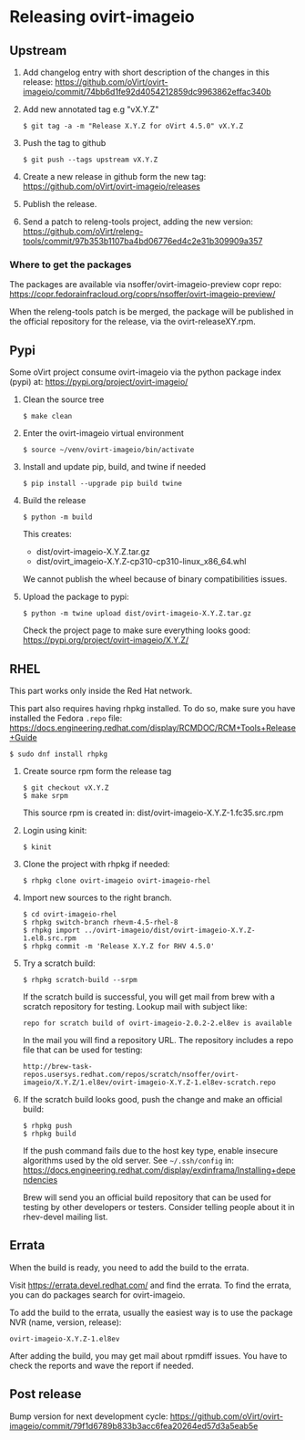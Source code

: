 <!--
SPDX-FileCopyrightText: Red Hat, Inc.
SPDX-License-Identifier: GPL-2.0-or-later
-->

# Releasing ovirt-imageio

## Upstream

1. Add changelog entry with short description of the changes in this
   release:
   https://github.com/oVirt/ovirt-imageio/commit/74bb6d1fe92d4054212859dc9963862effac340b

2. Add new annotated tag e.g "vX.Y.Z"

       $ git tag -a -m "Release X.Y.Z for oVirt 4.5.0" vX.Y.Z

3. Push the tag to github

       $ git push --tags upstream vX.Y.Z

4. Create a new release in github form the new tag:
   https://github.com/oVirt/ovirt-imageio/releases

5. Publish the release.

6. Send a patch to releng-tools project, adding the new version:
   https://github.com/oVirt/releng-tools/commit/97b353b1107ba4bd06776ed4c2e31b309909a357

### Where to get the packages

The packages are available via nsoffer/ovirt-imageio-preview copr repo:
https://copr.fedorainfracloud.org/coprs/nsoffer/ovirt-imageio-preview/

When the releng-tools patch is be merged, the package will be
published in the official repository for the release, via the
ovirt-releaseXY.rpm.

## Pypi

Some oVirt project consume ovirt-imageio via the python package index
(pypi) at:
https://pypi.org/project/ovirt-imageio/

1. Clean the source tree

       $ make clean

2. Enter the ovirt-imageio virtual environment

       $ source ~/venv/ovirt-imageio/bin/activate

3. Install and update pip, build, and twine if needed

       $ pip install --upgrade pip build twine

4. Build the release

       $ python -m build

   This creates:
   - dist/ovirt-imageio-X.Y.Z.tar.gz
   - dist/ovirt_imageio-X.Y.Z-cp310-cp310-linux_x86_64.whl

   We cannot publish the wheel because of binary compatibilities issues.

5. Upload the package to pypi:

       $ python -m twine upload dist/ovirt-imageio-X.Y.Z.tar.gz

   Check the project page to make sure everything looks good:
   https://pypi.org/project/ovirt-imageio/X.Y.Z/

## RHEL

This part works only inside the Red Hat network.

This part also requires having rhpkg installed. To do so, make sure you have
installed the Fedora `.repo` file:
https://docs.engineering.redhat.com/display/RCMDOC/RCM+Tools+Release+Guide

    $ sudo dnf install rhpkg

1. Create source rpm form the release tag

       $ git checkout vX.Y.Z
       $ make srpm

   This source rpm is created in:
   dist/ovirt-imageio-X.Y.Z-1.fc35.src.rpm

2. Login using kinit:

       $ kinit

3. Clone the project with rhpkg if needed:

       $ rhpkg clone ovirt-imageio ovirt-imageio-rhel

4. Import new sources to the right branch.

       $ cd ovirt-imageio-rhel
       $ rhpkg switch-branch rhevm-4.5-rhel-8
       $ rhpkg import ../ovirt-imageio/dist/ovirt-imageio-X.Y.Z-1.el8.src.rpm
       $ rhpkg commit -m 'Release X.Y.Z for RHV 4.5.0'

5. Try a scratch build:

       $ rhpkg scratch-build --srpm

   If the scratch build is successful, you will get mail from brew with
   a scratch repository for testing. Lookup mail with subject like:

       repo for scratch build of ovirt-imageio-2.0.2-2.el8ev is available

   In the mail you will find a repository URL. The repository includes a
   repo file that can be used for testing:

       http://brew-task-repos.usersys.redhat.com/repos/scratch/nsoffer/ovirt-imageio/X.Y.Z/1.el8ev/ovirt-imageio-X.Y.Z-1.el8ev-scratch.repo

6. If the scratch build looks good, push the change and make an official
   build:

       $ rhpkg push
       $ rhpkg build

   If the push command fails due to the host key type, enable insecure
   algorithms used by the old server. See `~/.ssh/config` in:
   https://docs.engineering.redhat.com/display/exdinframa/Installing+dependencies

   Brew will send you an official build repository that can be used for
   testing by other developers or testers. Consider telling people about
   it in rhev-devel mailing list.

## Errata

When the build is ready, you need to add the build to the errata.

Visit https://errata.devel.redhat.com/ and find the errata. To find the
errata, you can do packages search for ovirt-imageio.

To add the build to the errata, usually the easiest way is to use the
package NVR (name, version, release):

    ovirt-imageio-X.Y.Z-1.el8ev

After adding the build, you may get mail about rpmdiff issues. You have
to check the reports and wave the report if needed.

## Post release

Bump version for next development cycle:
https://github.com/oVirt/ovirt-imageio/commit/79f1d6789b833b3acc6fea20264ed57d3a5eab5e
